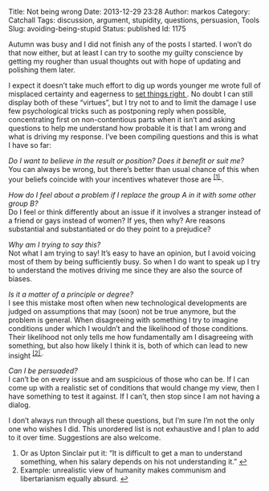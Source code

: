 Title: Not being wrong
Date: 2013-12-29 23:28
Author: markos
Category: Catchall
Tags: discussion, argument, stupidity, questions, persuasion, Tools
Slug: avoiding-being-stupid
Status: published
Id: 1175

<div>
 <p>
  Autumn was busy and I did not finish any of the posts I started. I won’t do that now either, but at least I can try to soothe my guilty conscience by getting my rougher than usual thoughts out with hope of updating and polishing them later.
 </p>
 <p>
  I expect it doesn’t take much effort to dig up words younger me wrote full of misplaced certainty and eagerness to
  <a href="http://xkcd.com/386/">
   set things right
  </a>
  . No doubt I can still display both of these “virtues”, but I try not to and to limit the damage I use few psychological tricks such as postponing reply when possible, concentrating first on non-contentious parts when it isn’t and asking questions to help me understand how probable it is that I am wrong and what is driving my response. I’ve been compiling questions and this is what I have so far:
 </p>
 <p>
  <em>
   Do I want to believe in the result or position? Does it benefit or suit me?
  </em>
  <br/>
  You can always be wrong, but there’s better than usual chance of this when your beliefs coincide with your incentives whatever those are
  <sup>
   <a href="#avoid-stupid-1-note" id="avoid-stupid-1">
    [1]
   </a>
  </sup>
  .
 </p>
 <p>
  <em>
   How do I feel about a problem if I replace the group A in it with some other group B?
  </em>
  <br/>
  Do I feel or think differently about an issue if it involves a stranger instead of a friend or gays instead of women? If yes, then why? Are reasons substantial and substantiated or do they point to a prejudice?
 </p>
 <p>
  <em>
   Why am I trying to say this?
  </em>
  <br/>
  Not what I am trying to say! It’s easy to have an opinion, but I avoid voicing most of them by being sufficiently busy. So when I do want to speak up I try to understand the motives driving me since they are also the source of biases.
 </p>
 <p>
  <em>
   Is it a matter of a principle or degree?
  </em>
  <br/>
  I see this mistake most often when new technological developments are judged on assumptions that may (soon) not be true anymore, but the problem is general. When disagreeing with something I try to imagine conditions under which I wouldn’t and the likelihood of those conditions. Their likelihood not only tells me how fundamentally am I disagreeing with something, but also how likely I think it is, both of which can lead to new insight
  <sup>
   <a href="#avoid-stupid-2-note" id="avoid-stupid-2">
    [2]
   </a>
   .
  </sup>
 </p>
 <p>
  <em>
   Can I be persuaded?
  </em>
  <br/>
  I can’t be on every issue and am suspicious of those who can be. If I can come up with a realistic set of conditions that would change my view, then I have something to test it against. If I can’t, then stop since I am not having a dialog.
 </p>
 <p>
  I don’t always run through all these questions, but I’m sure I’m not the only one who wishes I did. This unordered list is not exhaustive and I plan to add to it over time. Suggestions are also welcome.
 </p>
 <ol>
  <li id="avoid-stupid-1-note">
   Or as Upton Sinclair put it: “It is difficult to get a man to understand something, when his salary depends on his not understanding it.”
   <a href="#avoid-stupid-1">
    ↩
   </a>
  </li>
  <li id="avoid-stupid-2-note">
   Example: unrealistic view of humanity makes communism and libertarianism equally absurd.
   <a href="#avoid-stupid-2">
    ↩
   </a>
  </li>
 </ol>
</div>
